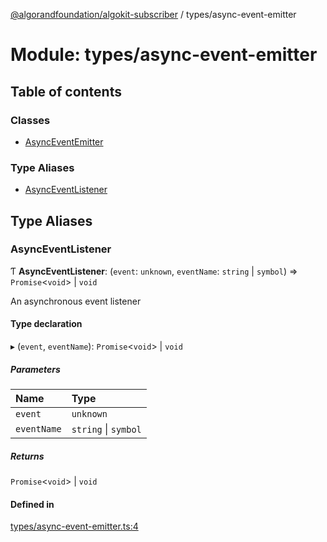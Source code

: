 [@algorandfoundation/algokit-subscriber](../README.md) / types/async-event-emitter

# Module: types/async-event-emitter

## Table of contents

### Classes

- [AsyncEventEmitter](../classes/types_async_event_emitter.AsyncEventEmitter.md)

### Type Aliases

- [AsyncEventListener](types_async_event_emitter.md#asynceventlistener)

## Type Aliases

### AsyncEventListener

Ƭ **AsyncEventListener**: (`event`: `unknown`, `eventName`: `string` \| `symbol`) => `Promise`\<`void`\> \| `void`

An asynchronous event listener

#### Type declaration

▸ (`event`, `eventName`): `Promise`\<`void`\> \| `void`

##### Parameters

| Name        | Type                 |
| :---------- | :------------------- |
| `event`     | `unknown`            |
| `eventName` | `string` \| `symbol` |

##### Returns

`Promise`\<`void`\> \| `void`

#### Defined in

[types/async-event-emitter.ts:4](https://github.com/algorandfoundation/algokit-subscriber-ts/blob/main/src/types/async-event-emitter.ts#L4)
